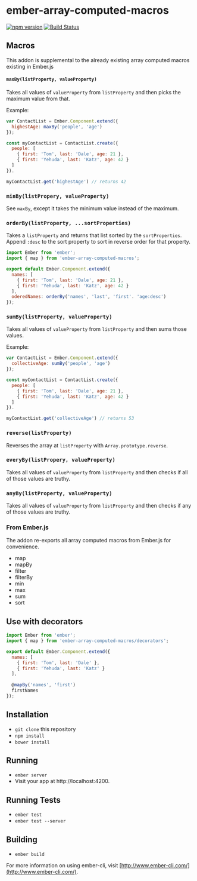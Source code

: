# ember-array-computed-macros
[![npm version](https://badge.fury.io/js/ember-array-computed-macros.svg)](http://badge.fury.io/js/ember-array-computed-macros) [![Build Status](https://travis-ci.org/martndemus/ember-array-computed-macros.svg?branch=master)](https://travis-ci.org/martndemus/ember-array-computed-macros)

## Macros

This addon is supplemental to the already existing array computed macros existing in Ember.js

#### `maxBy(listProperty, valueProperty)`

Takes all values of `valueProperty` from `listProperty` and then picks the maximum value from that.

Example:
```js
var ContactList = Ember.Component.extend({
  highestAge: maxBy('people', 'age')
});

const myContactList = ContactList.create({
  people: [
    { first: 'Tom', last: 'Dale', age: 21 },
    { first: 'Yehuda', last: 'Katz', age: 42 }
  ]
}).

myContactList.get('highestAge') // returns 42
```

### `minBy(listPropery, valueProperty)`

See `maxBy`, except it takes the minimum value instead of the maximum.
 
### `orderBy(listProperty, ...sortProperties)`

Takes a `listProperty` and returns that list sorted by the `sortProperties`.
Append `:desc` to the sort property to sort in reverse order for that property.

```js
import Ember from 'ember';
import { map } from 'ember-array-computed-macros';

export default Ember.Component.extend({
  names: [
    { first: 'Tom', last: 'Dale', age: 21 },
    { first: 'Yehuda', last: 'Katz', age: 42 }
  ],
  oderedNames: orderBy('names', 'last', 'first'. 'age:desc')
});
```

### `sumBy(listProperty, valueProperty)`

Takes all values of `valueProperty` from `listProperty` and then sums those values.

Example:
```js
var ContactList = Ember.Component.extend({
  collectiveAge: sumBy('people', 'age')
});

const myContactList = ContactList.create({
  people: [
    { first: 'Tom', last: 'Dale', age: 21 },
    { first: 'Yehuda', last: 'Katz', age: 42 }
  ]
}).

myContactList.get('collectiveAge') // returns 53
```

### `reverse(listProperty)`

Reverses the array at `listProperty` with `Array.prototype.reverse`.

### `everyBy(listPropery, valueProperty)`

Takes all values of `valueProperty` from `listProperty` and then checks if all of those values are truthy.

### `anyBy(listProperty, valueProperty)`

Takes all values of `valueProperty` from `listProperty` and then checks if any of those values are truthy.

### From Ember.js

The addon re-exports all array computed macros from Ember.js for convenience.

* map
* mapBy
* filter
* filterBy
* min
* max
* sum
* sort

## Use with decorators

```js
import Ember from 'ember';
import { map } from 'ember-array-computed-macros/decorators';

export default Ember.Component.extend({
  names: [
    { first: 'Tom', last: 'Dale' },
    { first: 'Yehuda', last: 'Katz' }
  ],
  
  @mapBy('names', 'first')
  firstNames
});
```

## Installation

* `git clone` this repository
* `npm install`
* `bower install`

## Running

* `ember server`
* Visit your app at http://localhost:4200.

## Running Tests

* `ember test`
* `ember test --server`

## Building

* `ember build`

For more information on using ember-cli, visit [http://www.ember-cli.com/](http://www.ember-cli.com/).
